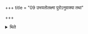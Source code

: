 +++
title = "09 उभयतोलक्ष्मा पुरोऽनुवाक्या तथा"

+++

<details><summary>थिते</summary>

9. According ot some the invitatory-verse has the mark on both the sides; similarly the offering verse.  
</details>
